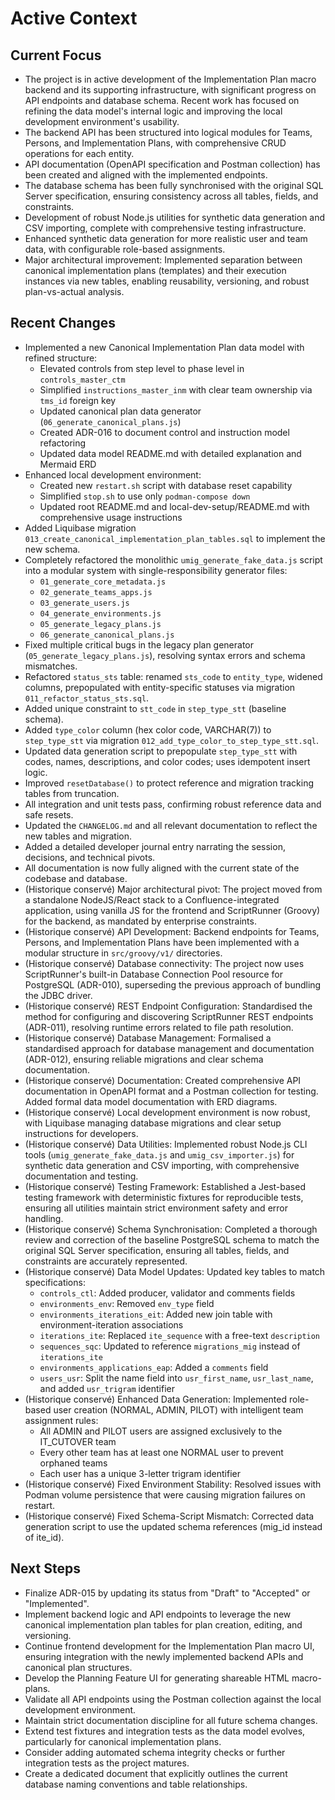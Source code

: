 # Active Context

## Current Focus

- The project is in active development of the Implementation Plan macro backend and its supporting infrastructure, with significant progress on API endpoints and database schema. Recent work has focused on refining the data model's internal logic and improving the local development environment's usability.
- The backend API has been structured into logical modules for Teams, Persons, and Implementation Plans, with comprehensive CRUD operations for each entity.
- API documentation (OpenAPI specification and Postman collection) has been created and aligned with the implemented endpoints.
- The database schema has been fully synchronised with the original SQL Server specification, ensuring consistency across all tables, fields, and constraints.
- Development of robust Node.js utilities for synthetic data generation and CSV importing, complete with comprehensive testing infrastructure.
- Enhanced synthetic data generation for more realistic user and team data, with configurable role-based assignments.
- Major architectural improvement: Implemented separation between canonical implementation plans (templates) and their execution instances via new tables, enabling reusability, versioning, and robust plan-vs-actual analysis.

## Recent Changes

- Implemented a new Canonical Implementation Plan data model with refined structure:
  - Elevated controls from step level to phase level in `controls_master_ctm`
  - Simplified `instructions_master_inm` with clear team ownership via `tms_id` foreign key
  - Updated canonical plan data generator (`06_generate_canonical_plans.js`)
  - Created ADR-016 to document control and instruction model refactoring
  - Updated data model README.md with detailed explanation and Mermaid ERD
- Enhanced local development environment:
  - Created new `restart.sh` script with database reset capability
  - Simplified `stop.sh` to use only `podman-compose down`
  - Updated root README.md and local-dev-setup/README.md with comprehensive usage instructions
- Added Liquibase migration `013_create_canonical_implementation_plan_tables.sql` to implement the new schema.
- Completely refactored the monolithic `umig_generate_fake_data.js` script into a modular system with single-responsibility generator files:
  - `01_generate_core_metadata.js`
  - `02_generate_teams_apps.js`
  - `03_generate_users.js`
  - `04_generate_environments.js`
  - `05_generate_legacy_plans.js`
  - `06_generate_canonical_plans.js`
- Fixed multiple critical bugs in the legacy plan generator (`05_generate_legacy_plans.js`), resolving syntax errors and schema mismatches.
- Refactored `status_sts` table: renamed `sts_code` to `entity_type`, widened columns, prepopulated with entity-specific statuses via migration `011_refactor_status_sts.sql`.
- Added unique constraint to `stt_code` in `step_type_stt` (baseline schema).
- Added `type_color` column (hex color code, VARCHAR(7)) to `step_type_stt` via migration `012_add_type_color_to_step_type_stt.sql`.
- Updated data generation script to prepopulate `step_type_stt` with codes, names, descriptions, and color codes; uses idempotent insert logic.
- Improved `resetDatabase()` to protect reference and migration tracking tables from truncation.
- All integration and unit tests pass, confirming robust reference data and safe resets.
- Updated the `CHANGELOG.md` and all relevant documentation to reflect the new tables and migration.
- Added a detailed developer journal entry narrating the session, decisions, and technical pivots.
- All documentation is now fully aligned with the current state of the codebase and database.
- (Historique conservé) Major architectural pivot: The project moved from a standalone NodeJS/React stack to a Confluence-integrated application, using vanilla JS for the frontend and ScriptRunner (Groovy) for the backend, as mandated by enterprise constraints.
- (Historique conservé) API Development: Backend endpoints for Teams, Persons, and Implementation Plans have been implemented with a modular structure in `src/groovy/v1/` directories.
- (Historique conservé) Database connectivity: The project now uses ScriptRunner's built-in Database Connection Pool resource for PostgreSQL (ADR-010), superseding the previous approach of bundling the JDBC driver.
- (Historique conservé) REST Endpoint Configuration: Standardised the method for configuring and discovering ScriptRunner REST endpoints (ADR-011), resolving runtime errors related to file path resolution.
- (Historique conservé) Database Management: Formalised a standardised approach for database management and documentation (ADR-012), ensuring reliable migrations and clear schema documentation.
- (Historique conservé) Documentation: Created comprehensive API documentation in OpenAPI format and a Postman collection for testing. Added formal data model documentation with ERD diagrams.
- (Historique conservé) Local development environment is now robust, with Liquibase managing database migrations and clear setup instructions for developers.
- (Historique conservé) Data Utilities: Implemented robust Node.js CLI tools (`umig_generate_fake_data.js` and `umig_csv_importer.js`) for synthetic data generation and CSV importing, with comprehensive documentation and testing.
- (Historique conservé) Testing Framework: Established a Jest-based testing framework with deterministic fixtures for reproducible tests, ensuring all utilities maintain strict environment safety and error handling.
- (Historique conservé) Schema Synchronisation: Completed a thorough review and correction of the baseline PostgreSQL schema to match the original SQL Server specification, ensuring all tables, fields, and constraints are accurately represented.
- (Historique conservé) Data Model Updates: Updated key tables to match specifications:
  - `controls_ctl`: Added producer, validator and comments fields
  - `environments_env`: Removed `env_type` field
  - `environments_iterations_eit`: Added new join table with environment-iteration associations
  - `iterations_ite`: Replaced `ite_sequence` with a free-text `description`
  - `sequences_sqc`: Updated to reference `migrations_mig` instead of `iterations_ite`
  - `environments_applications_eap`: Added a `comments` field
  - `users_usr`: Split the name field into `usr_first_name`, `usr_last_name`, and added `usr_trigram` identifier
- (Historique conservé) Enhanced Data Generation: Implemented role-based user creation (NORMAL, ADMIN, PILOT) with intelligent team assignment rules:
  - All ADMIN and PILOT users are assigned exclusively to the IT_CUTOVER team
  - Every other team has at least one NORMAL user to prevent orphaned teams
  - Each user has a unique 3-letter trigram identifier
- (Historique conservé) Fixed Environment Stability: Resolved issues with Podman volume persistence that were causing migration failures on restart.
- (Historique conservé) Fixed Schema-Script Mismatch: Corrected data generation script to use the updated schema references (mig_id instead of ite_id).

## Next Steps

- Finalize ADR-015 by updating its status from "Draft" to "Accepted" or "Implemented".
- Implement backend logic and API endpoints to leverage the new canonical implementation plan tables for plan creation, editing, and versioning.
- Continue frontend development for the Implementation Plan macro UI, ensuring integration with the newly implemented backend APIs and canonical plan structures.
- Develop the Planning Feature UI for generating shareable HTML macro-plans.
- Validate all API endpoints using the Postman collection against the local development environment.
- Maintain strict documentation discipline for all future schema changes.
- Extend test fixtures and integration tests as the data model evolves, particularly for canonical implementation plans.
- Consider adding automated schema integrity checks or further integration tests as the project matures.
- Create a dedicated document that explicitly outlines the current database naming conventions and table relationships.
